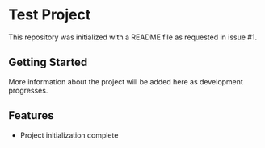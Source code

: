# Test Project

This repository was initialized with a README file as requested in issue #1.

## Getting Started

More information about the project will be added here as development progresses.

## Features

- Project initialization complete